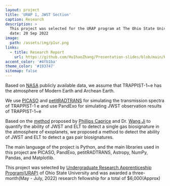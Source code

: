 ```yaml
---
layout: project
title: 'URAP 1, JWST Section'
caption: Research
description: >
  This project was selected for the URAP program at The Ohio State University in 2022. This is the first phase of the projecy.
  date: 20 Sep 2022
image: 
  path: /assets/img/p1ur.png
links:
  - title: Research Report
    url: https://github.com/Hu1haoZhang/Presentation-slides/blob/main/Huihao_GLEAM22_1_1.pdf
accent_color: '#4fb1ba'
theme_color: '#193747'
sitemap: false
---
```

Based on [NASA](https://exoplanetarchive.ipac.caltech.edu/overview/trappist-1e) publicly available data, we assume that TRAPPIST-1~e has the atmosphere of Modern Earth and Archean Earth.

We use [PICASO](https://natashabatalha.github.io/picaso/) and [petitRADTRANS](https://petitradtrans.readthedocs.io/en/latest/) for simulating the transmission spectra of TRAPPIST-1 e and use PandExo for simulating JWST observation results of TRAPPIST-1~e

Based on the [method](https://iopscience.iop.org/article/10.3847/1538-4357/ac29be) proposed by [Phillips Caprice](https://capricephillips.github.io) and Dr. [Wang Ji](https://www.jiwang.io) to quantify the ability of JWST and ELT to detect a single gas biosignature in the atmosphere of exoplanets, we proposed a method to detect the ability of JWST and ELT to detect a gas pair biosignatures.

The main language of the project is Python, and the main libraries used in this project are PICASO, PandExo, petitRADTRANS, Astropy, NumPy, Pandas, and Matplotlib.

This project was selected by [Undergraduate Research Apprenticeship Program(URAP)](https://ugresearch.osu.edu/current-researchers/funding-opportunities/undergraduate-research-apprenticeship-program-urap) of Ohio State University and was awarded a three-month(May - July, 2022) research fellowship for a total of \$6,000(Approx)
